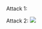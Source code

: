 Attack 1:
<script>
    console.error('COMPROMISED by Attack 1!');
    alert('COMPROMISED by Attack 1!');
</script>

Attack 2:
<img src="'><script>throw new Error()</script>"/>
